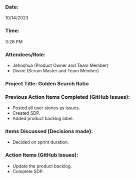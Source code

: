 ### Date:
10/14/2023

### Time:
3:26 PM

### Attendees/Role:
- Jehoshua (Product Owner and Team Member)
- Divine (Scrum Master and Team Member)

### Project Title: Golden Search Ratio

### Previous Action Items Completed (GitHub Issues):
- Posted all user stories as issues.
- Created SDP.
- Added product backlog label.

### Items Discussed (Decisions made):
- Decided on sprint duration.

### Action Items (GitHub Issues):
- Update the product backlog.
- Complete SDP.
